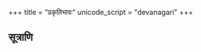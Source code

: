 +++
title = "प्रकृतिभावः"
unicode_script = "devanagari"
+++



## सूत्राणि
<div class="spreadsheet" src="../prakRtibhAvaH.toml" fullHeightWithRowsPerScreen=8> </div>  

